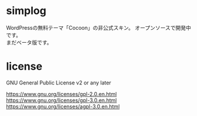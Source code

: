 # simplog
WordPressの無料テーマ「Cocoon」の非公式スキン。
オープンソースで開発中です。  
まだベータ版です。

# license
GNU General Public License v2 or any later

https://www.gnu.org/licenses/gpl-2.0.en.html  
https://www.gnu.org/licenses/gpl-3.0.en.html  
https://www.gnu.org/licenses/agpl-3.0.en.html


